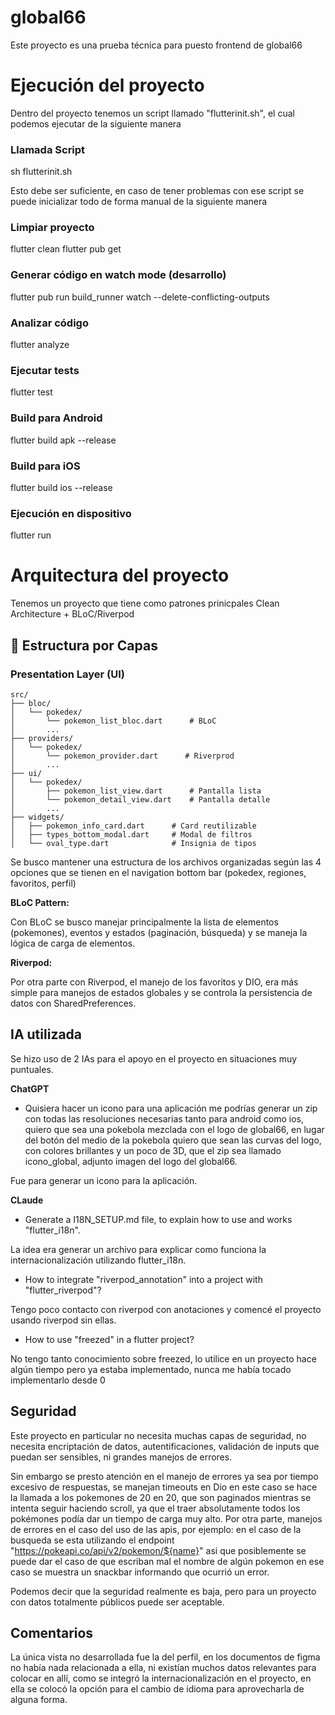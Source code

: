 # global66

Este proyecto es una prueba técnica para puesto frontend de global66

# Ejecución del proyecto

Dentro del proyecto tenemos un script llamado "flutterinit.sh", el cual podemos ejecutar de la siguiente manera

### **Llamada Script**
sh flutterinit.sh

Esto debe ser suficiente, en caso de tener problemas con ese script se puede inicializar todo de forma manual de la siguiente manera

### **Limpiar proyecto**
flutter clean
flutter pub get

### **Generar código en watch mode (desarrollo)**
flutter pub run build_runner watch --delete-conflicting-outputs

### **Analizar código**
flutter analyze

### **Ejecutar tests**
flutter test

### **Build para Android**
flutter build apk --release

### **Build para iOS**
flutter build ios --release

### **Ejecución en dispositivo**
flutter run


# Arquitectura del proyecto

Tenemos un proyecto que tiene como patrones prinicpales Clean Architecture + BLoC/Riverpod

## 📁 Estructura por Capas

### **Presentation Layer (UI)**
```
src/
├── bloc/
│   └── pokedex/
│       └── pokemon_list_bloc.dart      # BLoC
│       ...
├── providers/
│   └── pokedex/
│       └── pokemon_provider.dart      # Riverprod
│       ...
├── ui/
│   └── pokedex/
│       ├── pokemon_list_view.dart      # Pantalla lista
│       └── pokemon_detail_view.dart    # Pantalla detalle
│       ...
├── widgets/
│   ├── pokemon_info_card.dart      # Card reutilizable
│   ├── types_bottom_modal.dart     # Modal de filtros
│   └── oval_type.dart              # Insignia de tipos
```
Se busco mantener una estructura de los archivos organizadas según las 4 opciones que se tienen en el navigation bottom bar (pokedex, regiones, favoritos, perfil)


**BLoC Pattern:**

Con BLoC se busco manejar principalmente la lista de elementos (pokemones), eventos y estados (paginación, búsqueda) y se maneja la lógica de carga de elementos.

**Riverpod:**

Por otra parte con Riverpod, el manejo de los favoritos y DIO, era más simple para manejos de estados globales y se controla la persistencia de datos con SharedPreferences.


## IA utilizada

Se hizo uso de 2 IAs para el apoyo en el proyecto en situaciones muy puntuales.

**ChatGPT**

- Quisiera hacer un icono para una aplicación me podrías generar un zip con todas las resoluciones necesarias tanto para android como ios, quiero que sea una pokebola mezclada con el logo de global66, en lugar del botón del medio de la pokebola quiero que sean las curvas del logo, con colores brillantes y un poco de 3D, que el zip sea llamado icono_global, adjunto imagen del logo del global66.

Fue para generar un icono para la aplicación.

**CLaude**

- Generate a I18N_SETUP.md file, to explain how to use and works "flutter_i18n".

La idea era generar un archivo para explicar como funciona la internacionalización utilizando flutter_i18n.

- How to integrate "riverpod_annotation" into a project with "flutter_riverpod"?

Tengo poco contacto con riverpod con anotaciones y comencé el proyecto usando riverpod sin ellas.

- How to use "freezed" in a flutter project?

No tengo tanto conocimiento sobre freezed, lo utilice en un proyecto hace algún tiempo pero ya estaba implementado, nunca me había tocado implementarlo desde 0

## Seguridad

Este proyecto en particular no necesita muchas capas de seguridad, no necesita encriptación de datos, autentificaciones, validación de inputs que puedan ser sensibles, ni grandes manejos de errores.

Sin embargo se presto atención en el manejo de errores ya sea por tiempo excesivo de respuestas, se manejan timeouts en Dio en este caso se hace la llamada a los pokemones de 20 en 20, que son paginados mientras se intenta seguir haciendo scroll, ya que el traer absolutamente todos los pokémones podía dar un tiempo de carga muy alto. Por otra parte, manejos de errores en el caso del uso de las apis, por ejemplo: en el caso de la busqueda se esta utilizando el endpoint "https://pokeapi.co/api/v2/pokemon/${name}" asi que posiblemente se puede dar el caso de que escriban mal el nombre de algún pokemon en ese caso se muestra un snackbar informando que ocurrió un error.

Podemos decir que la seguridad realmente es baja, pero para un proyecto con datos totalmente públicos puede ser aceptable.

## Comentarios

La única vista no desarrollada fue la del perfil, en los documentos de figma no había nada relacionada a ella, ni existían muchos datos relevantes para colocar en allí, como se integró la internacionalización en el proyecto,  en ella se colocó la opción para el cambio de idioma para aprovecharla de alguna forma.